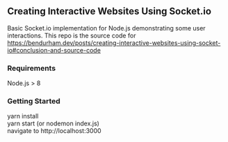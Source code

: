 ## Creating Interactive Websites Using Socket.io ##

Basic Socket.io implementation for Node.js demonstrating some user interactions. This repo is the source code for https://bendurham.dev/posts/creating-interactive-websites-using-socket-io#conclusion-and-source-code

### Requirements ###

Node.js > 8

### Getting Started ###

yarn install  
yarn start (or nodemon index.js)  
navigate to http://localhost:3000  
